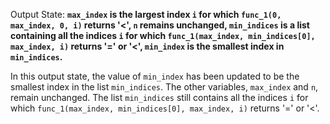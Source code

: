 Output State: **`max_index` is the largest index `i` for which `func_1(0, max_index, 0, i)` returns '<', `n` remains unchanged, `min_indices` is a list containing all the indices `i` for which `func_1(max_index, min_indices[0], max_index, i)` returns '=' or '<', `min_index` is the smallest index in `min_indices`.**

In this output state, the value of `min_index` has been updated to be the smallest index in the list `min_indices`. The other variables, `max_index` and `n`, remain unchanged. The list `min_indices` still contains all the indices `i` for which `func_1(max_index, min_indices[0], max_index, i)` returns '=' or '<'.